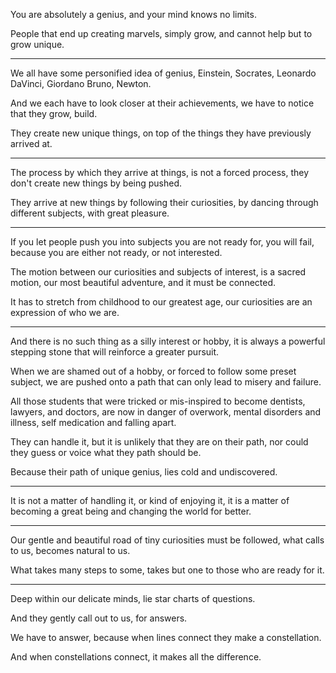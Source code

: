 You are absolutely a genius,
and your mind knows no limits.

People that end up creating marvels,
simply grow, and cannot help but to grow unique.

---

We all have some personified idea of genius,
Einstein, Socrates, Leonardo DaVinci, Giordano Bruno, Newton.

And we each have to look closer at their achievements,
we have to notice that they grow, build.

They create new unique things,
on top of the things they have previously arrived at.

---

The process by which they arrive at things,
is not a forced process, they don't create new things by being pushed.

They arrive at new things by following their curiosities,
by dancing through different subjects, with great pleasure.

---

If you let people push you into subjects you are not ready for,
you will fail, because you are either not ready, or not interested.

The motion between our curiosities and subjects of interest,
is a sacred motion, our most beautiful adventure, and it must be connected.

It has to stretch from childhood to our greatest age,
our curiosities are an expression of who we are.

---

And there is no such thing as a silly interest or hobby,
it is always a powerful stepping stone that will reinforce a greater pursuit.

When we are shamed out of a hobby, or forced to follow some preset subject,
we are pushed onto a path that can only lead to misery and failure.

All those students that were tricked or mis-inspired to become dentists, lawyers, and doctors,
are now in danger of overwork, mental disorders and illness, self medication and falling apart.

They can handle it, but it is unlikely that they are on their path,
nor could they guess or voice what they path should be.

Because their path of unique genius,
lies cold and undiscovered.

---

It is not a matter of handling it, or kind of enjoying it,
it is a matter of becoming a great being and changing the world for better.

---

Our gentle and beautiful road of tiny curiosities must be followed,
what calls to us, becomes natural to us.

What takes many steps to some,
takes but one to those who are ready for it.

---

Deep within our delicate minds,
lie star charts of questions.

And they gently call out to us,
for answers.

We have to answer,
because when lines connect they make a constellation.

And when constellations connect,
it makes all the difference.

